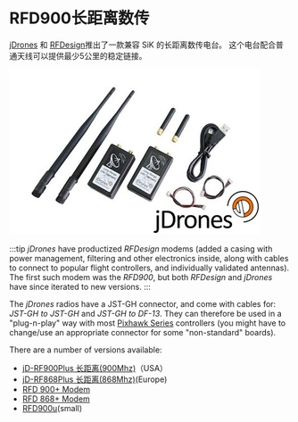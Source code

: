 # RFD900长距离数传

[jDrones](http://store.jDrones.com) 和 [RFDesign](http://rfdesign.com.au/)推出了一款兼容 SiK 的长距离数传电台。 这个电台配合普通天线可以提供最少5公里的稳定链接。

![jDrones 长距离数传](../../assets/hardware/telemetry/jdrones_long_range_uav_telemetry_rf900set02_2.jpg)

:::tip
*jDrones* have productized *RFDesign* modems (added a casing with power management, filtering and other electronics inside, along with cables to connect to popular flight controllers, and individually validated antennas). The first such modem was the *RFD900*, but both *RFDesign* and *jDrones* have since iterated to new versions.
:::

The *jDrones* radios have a JST-GH connector, and come with cables for: *JST-GH to JST-GH* and *JST-GH to DF-13*. They can therefore be used in a "plug-n-play" way with most [Pixhawk Series](../flight_controller/pixhawk_series.md) controllers (you might have to change/use an appropriate connector for some "non-standard" boards).

There are a number of versions available:

* [jD-RF900Plus 长距离(900Mhz)](http://store.jdrones.com/jD_RD900Plus_Telemetry_Bundle_p/rf900set02.htm)（USA）
* [jD-RF868Plus 长距离(868Mhz)](http://store.jdrones.com/jD_RD868Plus_Telemetry_Bundle_p/rf868set02.htm)(Europe)
* [RFD 900+ Modem](http://store.rfdesign.com.au/rfd-900p-modem/)
* [RFD 868+ Modem](http://store.rfdesign.com.au/rfd-868-modem/)
* [RFD900u](http://store.rfdesign.com.au/rfd-900u-radio-modem/)\(small\)